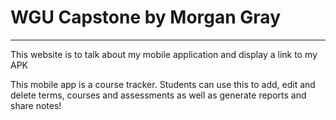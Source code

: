 # WGU Capstone by Morgan Gray
<hr>
<p>This website is to talk about my mobile application and display a link to my APK</p>
<p>This mobile app is a course tracker. Students can use this to add, edit and delete terms, courses and assessments as well as generate reports and share notes! </p>
